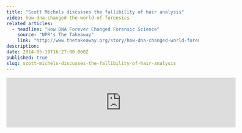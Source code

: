 ```yaml
---
title: "Scott Michels discusses the fallibility of hair analysis"
video: how-dna-changed-the-world-of-forensics
related_articles:
  - headline: "How DNA Forever Changed Forensic Science"
    source: "NPR's The Takeaway"
    link: "http://www.thetakeaway.org/story/how-dna-changed-world-forensics/"
description:
date: 2014-05-19T16:27:00.000Z
published: true
slug: scott-michels-discusses-the-fallibility-of-hair-analysis
---
```


<iframe width="600" height="130" frameborder="0" scrolling="no" src="https://www.wnyc.org/widgets/ondemand_player/takeaway/#file=%2Faudio%2Fxspf%2F371723%2F"></iframe>

